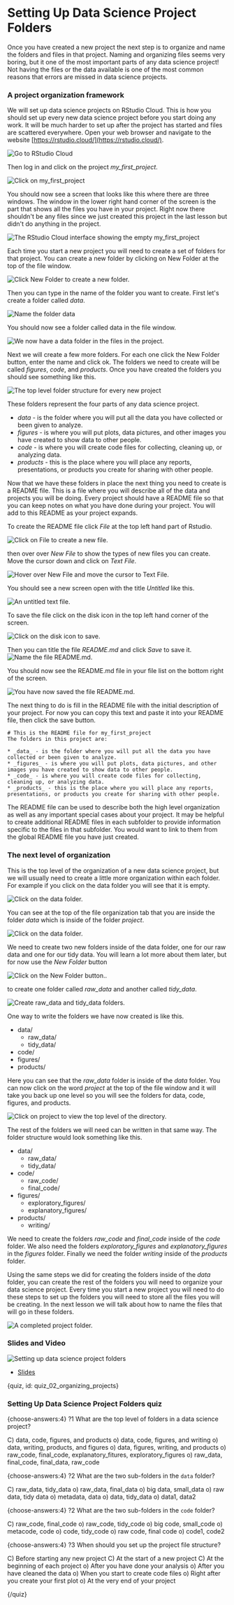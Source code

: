 # Setting Up Data Science Project Folders

Once you have created a new project the next step is to organize and name the folders and files in that project. Naming and organizing files seems very boring, but it one of the most important parts of any data science project! Not having the files or the data available is one of the most common reasons that errors are missed in data science projects. 


### A project organization framework

We will set up data science projects on RStudio Cloud. This is how you should set up every new data science project before you start doing any work. It will be much harder to set up after the project has started and files are scattered everywhere.  Open your web browser and navigate to the website [https://rstudio.cloud/](https://rstudio.cloud/).

![Go to RStudio Cloud](images/02_organizing_projects/02_fileorganization_organizing_projects-4.png)


Then log in and click on the project *my_first_project*.

![Click on my_first_project](images/02_organizing_projects/02_fileorganization_organizing_projects-5.png)



You should now see a screen that looks like this where there are three windows. The window in the lower right hand corner of the screen is the part that shows all the files you have in your project. Right now there shouldn't be any files since we just created this project in the last lesson but didn't do anything in the project. 

![The RStudio Cloud interface showing the empty my_first_project](images/02_organizing_projects/02_fileorganization_organizing_projects-6.png)



Each time you start a new project you will need to create a set of folders for that project. You can create a new folder by clicking on New Folder at the top of the file window. 

![Click New Folder to create a new folder.](images/02_organizing_projects/02_fileorganization_organizing_projects-7.png)


Then you can type in the name of the folder you want to create. First let's create a folder called _data_.

![Name the folder data](images/02_organizing_projects/02_fileorganization_organizing_projects-8.png)


You should now see a folder called data in the file window. 


![We now have a data folder in the files in the project.](images/02_organizing_projects/02_fileorganization_organizing_projects-9.png)

Next we will create a few more folders. For each one click the New Folder button, enter the name and click ok. The folders we need to create will be called *figures*, *code*, and *products*. Once you have created the folders you should see something like this.

![The top level folder structure for every new project](images/02_organizing_projects/02_fileorganization_organizing_projects-10.png)


These folders represent the four parts of any data science project. 

* _data_ - is the folder where you will put all the data you have collected or been given to analyze. 
* _figures_ - is where you will put plots, data pictures, and other images you have created to show data to other people. 
* _code_ - is where you will create code files for collecting, cleaning up, or analyzing data. 
* _products_ - this is the place where you will place any reports, presentations, or products you create for sharing with other people. 

Now that we have these folders in place the next thing you need to create is a README file. This is a file where you will describe all of the data and projects you will be doing. Every project should have a README file so that you can keep notes on what you have done during your project. You will add to this README as your project expands. 

To create the README file click _File_ at the top left hand part of Rstudio. 

![Click on File to create a new file.](images/02_organizing_projects/02_fileorganization_organizing_projects-11.png)

then over over _New File_ to show the types of new files you can create. Move the cursor down and click on _Text File_. 

![Hover over New File and move the cursor to Text File.](images/02_organizing_projects/02_fileorganization_organizing_projects-11.png)


You should see a new screen open with the title _Untitled_ like this. 

![An untitled text file.](images/02_organizing_projects/02_fileorganization_organizing_projects-13.png)



To save the file click on the disk icon in the top left hand corner of the screen. 

![Click on the disk icon to save. ](images/02_organizing_projects/02_fileorganization_organizing_projects-14.png)

Then you can title the file _README.md_ and click _Save_ to save it. 
![Name the file README.md. ](images/02_organizing_projects/02_fileorganization_organizing_projects-15.png)


You should now see the README.md file in your file list on the bottom right of the screen. 

![You have now saved the file README.md. ](images/02_organizing_projects/02_fileorganization_organizing_projects-16.png)


The next thing to do is fill in the README file with the initial description of your project. For now you can copy this text and paste it into your README file, then click the save button.  

```text
# This is the README file for my_first_project
The folders in this project are: 

* _data_ - is the folder where you will put all the data you have collected or been given to analyze. 
* _figures_ - is where you will put plots, data pictures, and other images you have created to show data to other people. 
* _code_ - is where you will create code files for collecting, cleaning up, or analyzing data. 
* _products_ - this is the place where you will place any reports, presentations, or products you create for sharing with other people.
```

The README file can be used to describe both the high level organization as well as any important special cases about your project. It may be helpful to create additional README files in each subfolder to provide information specific to the files in that subfolder. You would want to link to them from the global README file you have just created. 


### The next level of organization

This is the top level of the organization of a new data science project, but we will usually need to create a little more organization within each folder. For example if you click on the data folder you will see that it is empty. 

![Click on the data folder. ](images/02_organizing_projects/02_fileorganization_organizing_projects-17.png)


You can see at the top of the file organization tab that you are inside the folder *data* which is inside of the folder *project*. 

![Click on the data folder. ](images/02_organizing_projects/02_fileorganization_organizing_projects-18.png)


We need to create two new folders inside of the data folder, one for our raw data and one for our tidy data. You will learn a lot more about them later, but for now use the *New Folder* button

![Click on the New Folder button.. ](images/02_organizing_projects/02_fileorganization_organizing_projects-19.png)


to create one folder called *raw_data* and another called *tidy_data*. 

![Create raw_data and tidy_data folders. ](images/02_organizing_projects/02_fileorganization_organizing_projects-20.png)


One way to write the folders we have now created is like this. 

* data/
  * raw_data/
  * tidy_data/
* code/
* figures/
* products/

Here you can see that the *raw_data* folder is inside of the *data* folder. You can now click on the word *project* at the top of the file window and it will take you back up one level so you will see the folders for data, code, figures, and products. 

![Click on project to view the top level of the directory. ](images/02_organizing_projects/02_fileorganization_organizing_projects-21.png)



The rest of the folders we will need can be written in that same way. The folder structure would look something like this. 

* data/
  * raw_data/
  * tidy_data/
* code/
  * raw_code/
  * final_code/
* figures/
  * exploratory_figures/
  * explanatory_figures/
* products/
  * writing/
  
We need to create the folders *raw_code* and *final_code* inside of the *code* folder. We also need the folders *exploratory_figures* and *explanatory_figures* in the *figures* folder. Finally we need the folder *writing* inside of the *products* folder. 
  
Using the same steps we did for creating the folders inside of the *data* folder, you can create the rest of the folders you will need to organize your data science project. Every time you start a new project you will need to do these steps to set up the folders you will need to store all the files you will be creating. In the next lesson we will talk about how to name the files that will go in these folders. 

![A completed project folder. ](images/02_organizing_projects/02_fileorganization_organizing_projects-22.png)


### Slides and Video

![Setting up data science project folders](https://www.youtube.com/watch?v=uk9Pvmv-l4E)

* [Slides](https://docs.google.com/presentation/d/1jNeIkKjyVenNF5AEqNpspnLuKXSiXbg-I6VC_uy-b70/edit?usp=sharing)



{quiz, id: quiz_02_organizing_projects}

### Setting Up Data Science Project Folders quiz

{choose-answers:4}
?1 What are the top level of folders in a data science project?

C) data, code, figures, and products
o) data, code, figures, and writing
o) data, writing, products, and figures
o) data, figures, writing, and products
o) raw_code, final_code, explanatory_fitures, exploratory_figures
o) raw_data, final_code, final_data, raw_code

{choose-answers:4}
?2 What are the two sub-folders in the `data` folder?

C) raw_data, tidy_data
o) raw_data, final_data
o) big data, small_data
o) raw data, tidy data
o) metadata, data
o) data, tidy_data
o) data1, data2

{choose-answers:4}
?2 What are the two sub-folders in the `code` folder?

C) raw_code, final_code
o) raw_code, tidy_code
o) big code, small_code
o) metacode, code
o) code, tidy_code
o) raw code, final code
o) code1, code2

{choose-answers:4}
?3 When should you set up the project file structure?

C) Before starting any new project
C) At the start of a new project
C) At the beginning of each project
o) After you have done your analysis
o) After you have cleaned the data 
o) When you start to create code files
o) Right after you create your first plot
o) At the very end of your project

{/quiz}





